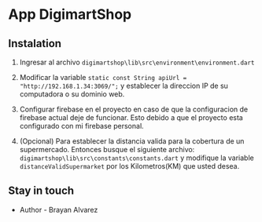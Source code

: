 # App DigimartShop

## Instalation
1. Ingresar al archivo ```digimartshop\lib\src\environment\environment.dart```
2. Modificar la variable ```static const String apiUrl = "http://192.168.1.34:3069/";``` y establecer la direccion IP de su computadora o su dominio web.
3. Configurar firebase en el proyecto en caso de que la configuracion de firebase actual deje de funcionar.
Esto debido a que el proyecto esta configurado con mi firebase personal.

4. (Opcional) Para establecer la distancia valida para la cobertura de un supermercado. Entonces busque el siguiente archivo:
``` digimartshop\lib\src\constants\constants.dart ``` y modifique la variable ```distanceValidSupermarket``` por los Kilometros(KM) que usted desea.

## Stay in touch
- Author - Brayan Alvarez
